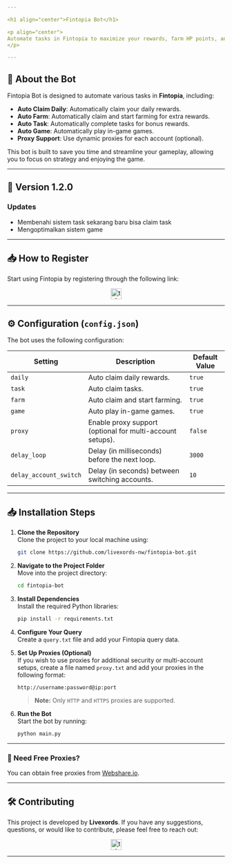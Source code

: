 ```yaml
---

<h1 align="center">Fintopia Bot</h1>

<p align="center">
Automate tasks in Fintopia to maximize your rewards, farm HP points, and enjoy a seamless gaming experience!
</p>

---
```


## 🚀 About the Bot

Fintopia Bot is designed to automate various tasks in **Fintopia**, including:

- **Auto Claim Daily**: Automatically claim your daily rewards.
- **Auto Farm**: Automatically claim and start farming for extra rewards.
- **Auto Task**: Automatically complete tasks for bonus rewards.
- **Auto Game**: Automatically play in-game games.
- **Proxy Support**: Use dynamic proxies for each account (optional).

This bot is built to save you time and streamline your gameplay, allowing you to focus on strategy and enjoying the game.

---

## 🌟 Version 1.2.0

### Updates

- Membenahi sistem task sekarang baru bisa claim task
- Mengoptimalkan sistem game

---

## 📥 **How to Register**

Start using Fintopia by registering through the following link:

<div align="center">
  <a href="https://fintop.io/31uyN6BF24" target="_blank">
    <img src="https://img.shields.io/static/v1?message=Fintopia&logo=telegram&label=&color=2CA5E0&logoColor=white&labelColor=&style=for-the-badge" height="25" alt="telegram logo" />
  </a>
</div>

---

## ⚙️ Configuration (`config.json`)

The bot uses the following configuration:

| **Setting**            | **Description**                                           | **Default Value** |
| ---------------------- | --------------------------------------------------------- | ----------------- |
| `daily`                | Auto claim daily rewards.                                 | `true`            |
| `task`                 | Auto claim tasks.                                         | `true`            |
| `farm`                 | Auto claim and start farming.                             | `true`            |
| `game`                 | Auto play in-game games.                                  | `true`            |
| `proxy`                | Enable proxy support (optional for multi-account setups). | `false`           |
| `delay_loop`           | Delay (in milliseconds) before the next loop.             | `3000`            |
| `delay_account_switch` | Delay (in seconds) between switching accounts.            | `10`              |

---

## 📥 Installation Steps

1. **Clone the Repository**  
   Clone the project to your local machine using:

   ```bash
   git clone https://github.com/livexords-nw/fintopia-bot.git
   ```

2. **Navigate to the Project Folder**  
   Move into the project directory:

   ```bash
   cd fintopia-bot
   ```

3. **Install Dependencies**  
   Install the required Python libraries:

   ```bash
   pip install -r requirements.txt
   ```

4. **Configure Your Query**  
   Create a `query.txt` file and add your Fintopia query data.

5. **Set Up Proxies (Optional)**  
   If you wish to use proxies for additional security or multi-account setups, create a file named `proxy.txt` and add your proxies in the following format:

   ```
   http://username:password@ip:port
   ```

   > **Note:** Only `HTTP` and `HTTPS` proxies are supported.

6. **Run the Bot**  
   Start the bot by running:

   ```bash
   python main.py
   ```

---

### 🔹 Need Free Proxies?

You can obtain free proxies from [Webshare.io](https://www.webshare.io/).

---

## 🛠️ Contributing

This project is developed by **Livexords**. If you have any suggestions, questions, or would like to contribute, please feel free to reach out:

<div align="center">
  <a href="https://t.me/livexordsscript" target="_blank">
    <img src="https://img.shields.io/static/v1?message=Livexords&logo=telegram&label=&color=2CA5E0&logoColor=white&labelColor=&style=for-the-badge" height="25" alt="telegram logo" />
  </a>
</div>

---
